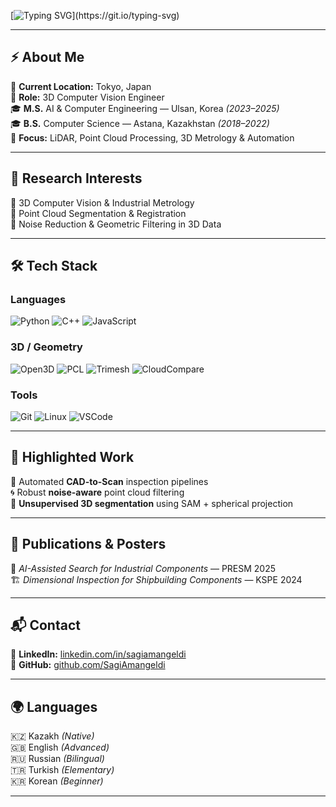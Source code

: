<!-- Typing SVG Greeting -->
[![Typing SVG](https://readme-typing-svg.herokuapp.com?font=Fira+Code&size=22&color=67D8EF&center=true&vCenter=true&width=800&lines=Hi%2C+I'm+Sagi+Amangeldi+👋;3D+Computer+Vision+Engineer;Software+Development+%7C+LiDAR+%7C+Point+Clouds;Welcome+to+my+GitHub!)](https://git.io/typing-svg)

---

## ⚡ About Me

📍 **Current Location:** Tokyo, Japan  
🏢 **Role:** 3D Computer Vision Engineer  
🎓 **M.S.** AI & Computer Engineering — Ulsan, Korea *(2023–2025)*  
🎓 **B.S.** Computer Science — Astana, Kazakhstan *(2018–2022)*  
🧠 **Focus:** LiDAR, Point Cloud Processing, 3D Metrology & Automation  

---

## 🧠 Research Interests

🔹 3D Computer Vision & Industrial Metrology  
🔹 Point Cloud Segmentation & Registration  
🔹 Noise Reduction & Geometric Filtering in 3D Data  

---

## 🛠 Tech Stack

### **Languages**
![Python](https://img.shields.io/badge/Python-ffd343?style=for-the-badge&logo=python&logoColor=3f3f3f)
![C++](https://img.shields.io/badge/C++-004482?style=for-the-badge&logo=cplusplus&logoColor=white)
![JavaScript](https://img.shields.io/badge/JavaScript-f7df1e?style=for-the-badge&logo=javascript&logoColor=000000)

### **3D / Geometry**
![Open3D](https://img.shields.io/badge/Open3D-005571?style=for-the-badge)
![PCL](https://img.shields.io/badge/PCL-0087B5?style=for-the-badge)
![Trimesh](https://img.shields.io/badge/Trimesh-00557F?style=for-the-badge)
![CloudCompare](https://img.shields.io/badge/CloudCompare-1C1C1C?style=for-the-badge)

### **Tools**
![Git](https://img.shields.io/badge/Git-F05032?style=for-the-badge&logo=git&logoColor=white)
![Linux](https://img.shields.io/badge/Linux-FCC624?style=for-the-badge&logo=linux&logoColor=black)
![VSCode](https://img.shields.io/badge/VSCode-0078d4?style=for-the-badge&logo=visualstudiocode&logoColor=white)

---

## 🚀 Highlighted Work

🔁 Automated **CAD-to-Scan** inspection pipelines  
🌀 Robust **noise-aware** point cloud filtering  
🧩 **Unsupervised 3D segmentation** using SAM + spherical projection  

---

## 📄 Publications & Posters

📌 *AI-Assisted Search for Industrial Components* — PRESM 2025  
🏗️ *Dimensional Inspection for Shipbuilding Components* — KSPE 2024  

---

## 📬 Contact

💼 **LinkedIn:** [linkedin.com/in/sagiamangeldi](https://www.linkedin.com/in/sagiamangeldi/)  
👾 **GitHub:** [github.com/SagiAmangeldi](https://github.com/SagiAmangeldi)

---

## 🌍 Languages

🇰🇿 Kazakh *(Native)*  
🇬🇧 English *(Advanced)*  
🇷🇺 Russian *(Bilingual)*  
🇹🇷 Turkish *(Elementary)*  
🇰🇷 Korean *(Beginner)*  

---
